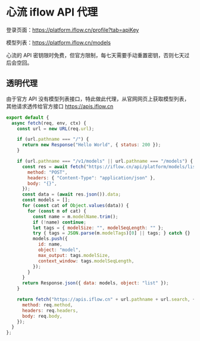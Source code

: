 # 心流 iflow API 代理

登录页面：https://platform.iflow.cn/profile?tab=apiKey

模型列表：https://platform.iflow.cn/models


心流的 API 密钥限时免费，但官方限制，每七天需要手动重置密钥，否则七天过后会空回。


## 透明代理

由于官方 API 没有模型列表接口，特此做此代理，从官网网页上获取模型列表，其他请求透传给官方接口 https://apis.iflow.cn

```js
export default {
  async fetch(req, env, ctx) {
    const url = new URL(req.url);

    if (url.pathname === "/") {
      return new Response("Hello World", { status: 200 });
    }

    if (url.pathname === "/v1/models" || url.pathname === "/models") {
      const res = await fetch("https://iflow.cn/api/platform/models/list", {
        method: "POST",
        headers: { "Content-Type": "application/json" },
        body: "{}",
      });
      const data = (await res.json()).data;
      const models = [];
      for (const cat of Object.values(data)) {
        for (const m of cat) {
          const name = m.modelName.trim();
          if (!name) continue;
          let tags = { modelSize: "", modelSeqLength: "" };
          try { tags = JSON.parse(m.modelTags)[0] || tags; } catch {}
          models.push({
            id: name,
            object: "model",
            max_output: tags.modelSize,
            context_window: tags.modelSeqLength,
          });
        }
      }
      return Response.json({ data: models, object: "list" });
    }

    return fetch("https://apis.iflow.cn" + url.pathname + url.search, {
      method: req.method,
      headers: req.headers,
      body: req.body,
    });
  }
};
```